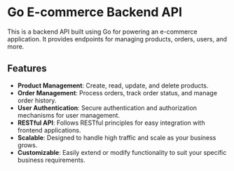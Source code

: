 # Go E-commerce Backend API

This is a backend API built using Go for powering an e-commerce application. It provides endpoints for managing products, orders, users, and more.

## Features

- **Product Management**: Create, read, update, and delete products.
- **Order Management**: Process orders, track order status, and manage order history.
- **User Authentication**: Secure authentication and authorization mechanisms for user management.
- **RESTful API**: Follows RESTful principles for easy integration with frontend applications.
- **Scalable**: Designed to handle high traffic and scale as your business grows.
- **Customizable**: Easily extend or modify functionality to suit your specific business requirements.
